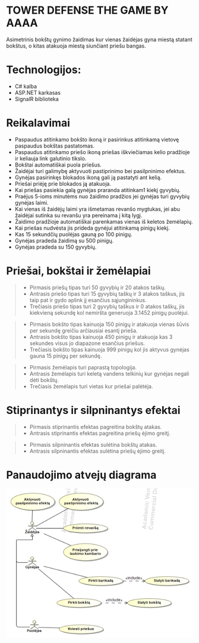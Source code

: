 ﻿# TOWER DEFENSE THE GAME BY AAAA
Asimetrinis bokštų gynimo žaidimas kur vienas žaidėjas gyna miestą statant bokštus, o kitas atakuoja miestą siunčiant priešu bangas.


Technologijos:
=============
- C# kalba
- ASP.NET karkasas
- SignalR biblioteka

Reikalavimai
=============
- Paspaudus atitinkamo bokšto ikoną ir pasirinkus atitinkamą vietovę paspaudus bokštas pastatomas.  
- Paspaudus atitinkamo priešo ikoną priešas iškviečiamas kelio pradžioje ir keliauja link galutinio tikslo.
- Bokštai automatiškai puola priešus.
- Žaidėjai turi galimybę aktyvuoti pastiprinimo bei pasilpninimo efektus.
- Gynėjas pasirinkęs blokados ikoną gali ją pastatyti ant kelią.
- Priešai priėję prie blokados ją atakuoja.
- Kai priešas pasiekia galą gynėjas praranda atitinkam1 kiekį gyvybių.
- Praėjus 5-ioms minutėms nuo žaidimo pradžios jei gynėjas turi gyvybių gynėjas laimi.
- Kai vienas iš žaidėjų laimi yra išmetamas revanšo mygtukas, jei abu žaidėjai sutinka su revanšu yra pereinama į kitą lygį.
- Žaidimo pradžioje automatiškai parenkamas vienas iš keletos žemėlapių.
- Kai priešas nudvėsta jis prideda gynėjui atitinkamą pinigų kiekį.
- Kas 15 sekundčių puolėjas gauną po 100 pinigų.
- Gynėjas pradeda žaidimą su 500 pinigų.
- Gynėjas pradeda su 150 gyvybių.


Priešai, bokštai ir žemėlapiai
=============
>- Pirmasis priešų tipas turi 50 gyvybių ir 20 atakos taškų.
>- Antrasis priešo tipas turi 15 gyvybių taškų ir 3 atakos taškus, jis taip pat ir gydo aplink jį esančius sąjungininkus.
>- Trečiasis priešo tipas turi 2 gyvybių taškus ir 0 atakos taškų, jis kiekvieną sekundę kol nemiršta generuoja 3.1452 pinigų puolėjui.

>- Pirmasis bokšto tipas kainuoja 150 pinigų ir atakuoja vienas šūvis per sekundę greičiu arčiausiai esantį prieša.
>- Antrasis bokšto tipas kainuoja 450 pinigų ir atakuoja kas 3 sekundes visus jo diapazone esančius priešus.
>- Trečiasis bokšto tipas kainuoja 999 pinigų kol jis aktyvus gynėjas gauna 15 pinigų per sekundę.

>- Pirmasis žemėlapis turi paprastą topologija.
>- Antrasis žemėlapis turi keletą vandens telkinių kur gynėjas negali dėti bokštų.
>- Trečiasis žemėlapis turi vietas kur priešai palėtėja.

Stiprinantys ir silpninantys efektai
=============
>- Pirmasis stiprinantis efektas pagreitina bokštų atakas.
>- Antrasis stiprinantis efektas pagreitina priešų ėjimo greitį.

>- Pirmasis silpninantis efektas sulėtina bokštų atakas.
>- Antrasis silpninantis efektas sulėtina priešų ėjimo greitį.

Panaudojimo atvejų diagrama
=============
![alt text](https://github.com/BenasVasiliauskas/OPP/blob/main/Diagramos/Model.jpg?raw=true)